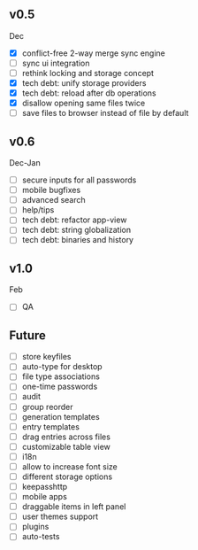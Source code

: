 ## v0.5
Dec
- [x] conflict-free 2-way merge sync engine
- [ ] sync ui integration
- [ ] rethink locking and storage concept
- [x] tech debt: unify storage providers
- [x] tech debt: reload after db operations
- [x] disallow opening same files twice
- [ ] save files to browser instead of file by default

## v0.6
Dec-Jan
- [ ] secure inputs for all passwords
- [ ] mobile bugfixes
- [ ] advanced search
- [ ] help/tips
- [ ] tech debt: refactor app-view
- [ ] tech debt: string globalization
- [ ] tech debt: binaries and history

## v1.0
Feb
- [ ] QA

## Future
- [ ] store keyfiles
- [ ] auto-type for desktop
- [ ] file type associations
- [ ] one-time passwords
- [ ] audit
- [ ] group reorder
- [ ] generation templates
- [ ] entry templates
- [ ] drag entries across files
- [ ] customizable table view
- [ ] i18n
- [ ] allow to increase font size
- [ ] different storage options
- [ ] keepasshttp
- [ ] mobile apps
- [ ] draggable items in left panel
- [ ] user themes support
- [ ] plugins
- [ ] auto-tests
